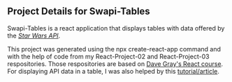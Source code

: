 ## Project Details for Swapi-Tables

Swapi-Tables is a react application that displays tables with data offered by the _[Star Wars API](https://swapi.dev/)_.

This project was generated using the npx create-react-app command and with the help of code from my React-Project-02 and React-Project-03 respositories. Those respositories are based on [Dave Gray's React course](https://www.youtube.com/watch?v=RVFAyFWO4go). For displaying API data in a table, I was also helped by this [tutorial/article](https://upmostly.com/tutorials/how-to-display-json-data-in-react-table).
